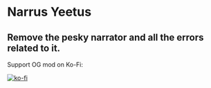 # Narrus Yeetus
Remove the pesky narrator and all the errors related to it.
---

Support OG mod on Ko-Fi:

[![ko-fi](https://ko-fi.com/img/githubbutton_sm.svg)](https://ko-fi.com/M4M7DWJCH)
